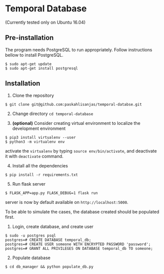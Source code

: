 # Temporal Database

(Currently tested only on Ubuntu 16.04)

## Pre-installation

The program needs PostgreSQL to run appropriately. Follow instructions bellow to install PostgreSQL.

```
$ sudo apt-get update
$ sudo apt-get install postgresql
```

## Installation

1. Clone the repository
  ```
  $ git clone git@github.com:paskahlisanjas/temporal-databse.git
  ```
2. Change directory `cd temporal-database`

3. <b>(optional)</b> Consider creating virtual environment to localize the development environment
  ```
  $ pip3 install virtualenv --user
  $ python3 -m virtualenv env
  ```
  activate the `virtualenv` by typing `source env/bin/activate`, and deactivate it with `deactivate` command.

4. Install all the dependencies
  ```
  $ pip install -r requirements.txt
  ```

5. Run flask server
  ```
  $ FLASK_APP=app.py FLASK_DEBUG=1 flask run
  ```
  server is now by default available on `http://localhost:5000`.

To be able to simulate the cases, the database created should be populated first.

1. Login, create database, and create user
  ```
  $ sudo -u postgres psql
  postgres=# CREATE DATABASE temporal_db;
  postgres=# CREATE USER someone WITH ENCRYPTED PASSWORD 'password';
  postgres=# GRANT ALL PRIVILEGES ON DATABASE temporal_db TO someone;

  ```
2. Populate database
  ```
  $ cd db_manager && python populate_db.py
  ```
